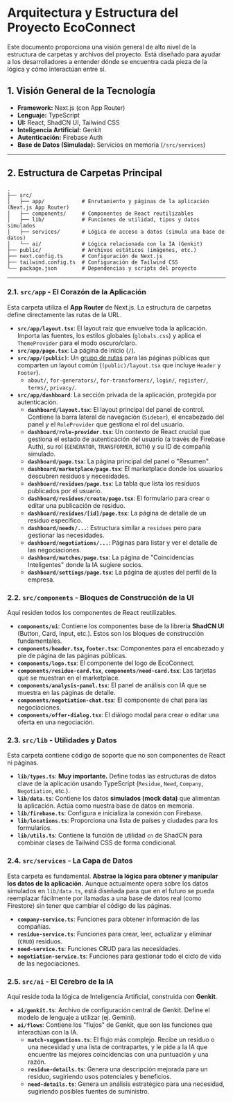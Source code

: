 # Arquitectura y Estructura del Proyecto EcoConnect

Este documento proporciona una visión general de alto nivel de la estructura de carpetas y archivos del proyecto. Está diseñado para ayudar a los desarrolladores a entender dónde se encuentra cada pieza de la lógica y cómo interactúan entre sí.

## 1. Visión General de la Tecnología

-   **Framework:** Next.js (con App Router)
-   **Lenguaje:** TypeScript
-   **UI:** React, ShadCN UI, Tailwind CSS
-   **Inteligencia Artificial:** Genkit
-   **Autenticación:** Firebase Auth
-   **Base de Datos (Simulada):** Servicios en memoria (`/src/services`)

---

## 2. Estructura de Carpetas Principal

```
.
├── src/
│   ├── app/            # Enrutamiento y páginas de la aplicación (Next.js App Router)
│   ├── components/     # Componentes de React reutilizables
│   ├── lib/            # Funciones de utilidad, tipos y datos simulados
│   ├── services/       # Lógica de acceso a datos (simula una base de datos)
│   └── ai/             # Lógica relacionada con la IA (Genkit)
├── public/             # Archivos estáticos (imágenes, etc.)
├── next.config.ts      # Configuración de Next.js
├── tailwind.config.ts  # Configuración de Tailwind CSS
└── package.json        # Dependencias y scripts del proyecto
```

---

### 2.1. `src/app` - El Corazón de la Aplicación

Esta carpeta utiliza el **App Router** de Next.js. La estructura de carpetas define directamente las rutas de la URL.

-   **`src/app/layout.tsx`**: El layout raíz que envuelve toda la aplicación. Importa las fuentes, los estilos globales (`globals.css`) y aplica el `ThemeProvider` para el modo oscuro/claro.
-   **`src/app/page.tsx`**: La página de inicio (`/`).
-   **`src/app/(public)`**: Un [grupo de rutas](https://nextjs.org/docs/app/building-your-application/routing/route-groups) para las páginas públicas que comparten un layout común (`(public)/layout.tsx` que incluye `Header` y `Footer`).
    -   `about/`, `for-generators/`, `for-transformers/`, `login/`, `register/`, `terms/`, `privacy/`.
-   **`src/app/dashboard`**: La sección privada de la aplicación, protegida por autenticación.
    -   **`dashboard/layout.tsx`**: El layout principal del panel de control. Contiene la barra lateral de navegación (`Sidebar`), el encabezado del panel y el `RoleProvider` que gestiona el rol del usuario.
    -   **`dashboard/role-provider.tsx`**: Un contexto de React crucial que gestiona el estado de autenticación del usuario (a través de Firebase Auth), su rol (`GENERATOR`, `TRANSFORMER`, `BOTH`) y su ID de compañía simulado.
    -   **`dashboard/page.tsx`**: La página principal del panel o "Resumen".
    -   **`dashboard/marketplace/page.tsx`**: El marketplace donde los usuarios descubren residuos y necesidades.
    -   **`dashboard/residues/page.tsx`**: La tabla que lista los residuos publicados por el usuario.
    -   **`dashboard/residues/create/page.tsx`**: El formulario para crear o editar una publicación de residuo.
    -   **`dashboard/residues/[id]/page.tsx`**: La página de detalle de un residuo específico.
    -   **`dashboard/needs/...`**: Estructura similar a `residues` pero para gestionar las necesidades.
    -   **`dashboard/negotiations/...`**: Páginas para listar y ver el detalle de las negociaciones.
    -   **`dashboard/matches/page.tsx`**: La página de "Coincidencias Inteligentes" donde la IA sugiere socios.
    -   **`dashboard/settings/page.tsx`**: La página de ajustes del perfil de la empresa.

### 2.2. `src/components` - Bloques de Construcción de la UI

Aquí residen todos los componentes de React reutilizables.

-   **`components/ui`**: Contiene los componentes base de la librería **ShadCN UI** (Button, Card, Input, etc.). Estos son los bloques de construcción fundamentales.
-   **`components/header.tsx`, `footer.tsx`**: Componentes para el encabezado y pie de página de las páginas públicas.
-   **`components/logo.tsx`**: El componente del logo de EcoConnect.
-   **`components/residue-card.tsx`**, **`components/need-card.tsx`**: Las tarjetas que se muestran en el marketplace.
-   **`components/analysis-panel.tsx`**: El panel de análisis con IA que se muestra en las páginas de detalle.
-   **`components/negotiation-chat.tsx`**: El componente de chat para las negociaciones.
-   **`components/offer-dialog.tsx`**: El diálogo modal para crear o editar una oferta en una negociación.

### 2.3. `src/lib` - Utilidades y Datos

Esta carpeta contiene código de soporte que no son componentes de React ni páginas.

-   **`lib/types.ts`**: **Muy importante.** Define todas las estructuras de datos clave de la aplicación usando TypeScript (`Residue`, `Need`, `Company`, `Negotiation`, etc.).
-   **`lib/data.ts`**: Contiene los datos **simulados (mock data)** que alimentan la aplicación. Actúa como nuestra base de datos en memoria.
-   **`lib/firebase.ts`**: Configura e inicializa la conexión con Firebase.
-   **`lib/locations.ts`**: Proporciona una lista de países y ciudades para los formularios.
-   **`lib/utils.ts`**: Contiene la función de utilidad `cn` de ShadCN para combinar clases de Tailwind CSS de forma condicional.

### 2.4. `src/services` - La Capa de Datos

Esta carpeta es fundamental. **Abstrae la lógica para obtener y manipular los datos de la aplicación.** Aunque actualmente opera sobre los datos simulados en `lib/data.ts`, está diseñada para que en el futuro se pueda reemplazar fácilmente por llamadas a una base de datos real (como Firestore) sin tener que cambiar el código de las páginas.

-   **`company-service.ts`**: Funciones para obtener información de las compañías.
-   **`residue-service.ts`**: Funciones para crear, leer, actualizar y eliminar (`CRUD`) residuos.
-   **`need-service.ts`**: Funciones CRUD para las necesidades.
-   **`negotiation-service.ts`**: Funciones para gestionar todo el ciclo de vida de las negociaciones.

### 2.5. `src/ai` - El Cerebro de la IA

Aquí reside toda la lógica de Inteligencia Artificial, construida con **Genkit**.

-   **`ai/genkit.ts`**: Archivo de configuración central de Genkit. Define el modelo de lenguaje a utilizar (ej. Gemini).
-   **`ai/flows`**: Contiene los "flujos" de Genkit, que son las funciones que interactúan con la IA.
    -   **`match-suggestions.ts`**: El flujo más complejo. Recibe un residuo o una necesidad y una lista de contrapartes, y le pide a la IA que encuentre las mejores coincidencias con una puntuación y una razón.
    -   **`residue-details.ts`**: Genera una descripción mejorada para un residuo, sugiriendo usos potenciales y beneficios.
    -   **`need-details.ts`**: Genera un análisis estratégico para una necesidad, sugiriendo posibles fuentes de suministro.
